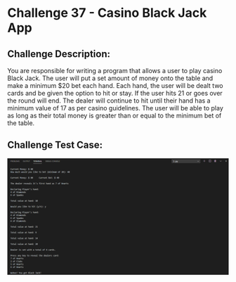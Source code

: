 # Challenge 37 - Casino Black Jack App

## Challenge Description:

You are responsible for writing a program that allows a user to play casino Black Jack. The
user will put a set amount of money onto the table and make a minimum $20 bet each hand.
Each hand, the user will be dealt two cards and be given the option to hit or stay. If the user hits
21 or goes over the round will end. The dealer will continue to hit until their hand has a
minimum value of 17 as per casino guidelines. The user will be able to play as long as their
total money is greater than or equal to the minimum bet of the table.

## Challenge Test Case:

<p align = center>
  <img src="https://github.com/aajinkya1203/The-Art-Of-Doing/blob/branch-37/%2337.PNG">
</p>
